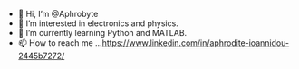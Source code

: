 - 👋 Hi, I’m @Aphrobyte
- 👀 I’m interested in electronics and physics.
- 🌱 I’m currently learning Python and MATLAB.
- 📫 How to reach me ...https://www.linkedin.com/in/aphrodite-ioannidou-2445b7272/

<!---
Aphrobyte/Aphrobyte is a ✨ special ✨ repository because its `README.md` (this file) appears on your GitHub profile.
You can click the Preview link to take a look at your changes.
--->
